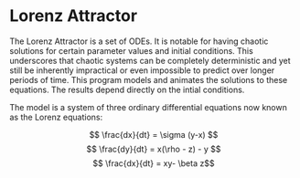 # Lorenz Attractor

The Lorenz Attractor is a set of ODEs.  It is notable for having chaotic solutions for certain parameter values and initial conditions.  This underscores that chaotic systems can be completely deterministic and yet still be inherently impractical or even impossible to predict over longer periods of time.  This program models and animates the solutions to these equations.  The results depend directly on the intial conditions.


The model is a system of three ordinary differential equations now known as the Lorenz equations:

$$ \frac{dx}{dt} = \sigma (y-x) $$
$$ \frac{dy}{dt} = x(\rho - z) - y $$
$$ \frac{dx}{dt} = xy- \beta z$$
